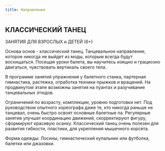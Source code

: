 ```yaml
---
title: Направления
---
```


## КЛАССИЧЕСКИЙ ТАНЕЦ

ЗАНЯТИЯ ДЛЯ ВЗРОСЛЫХ и ДЕТЕЙ (6+)

Основа основ - классический танец. Танцевальное направление, которое никогда не выйдет из моды, которым всегда будут восхищаться. Посещая уроки балета, вы научитесь изящно и грациозно двигаться, чувствовать вертикаль своего тела. 

В программе занятий упражнения у балетного станка, партерная гимнастика, растяжка, отработка техники прыжков и вращений. На продвинутом этапе возможны занятия на пуантах и разучивание танцевальных этюдов.

Ограничений по возрасту, комплекции, уровню подготовки нет. Под руководством опытного хореографа даже те, кто никогда раньше не танцевал, очень быстро освоят основные балетные па. Регулярные занятия улучшат координацию движений, скорректируют фигуру, сформируют красивую осанку. Классический танец очень полезен для развития гибкости, пластики, для укрепления мышечного корсета.

Форма одежды: Лосины, гимнастический купальник или футболка, балетки или джазовки. 

